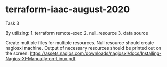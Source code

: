 # terraform-iaac-august-2020

Task 3

By utilizing:
	1. terraform remote-exec
	2. null_resource 
	3. data source

	
Create multiple files for multiple resources. Null resource should create nagiosxi machine. Output of necessary resources should be printed out on the screen. 
https://assets.nagios.com/downloads/nagiosxi/docs/Installing-Nagios-XI-Manually-on-Linux.pdf
